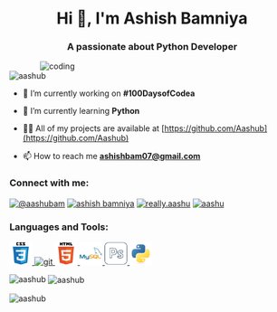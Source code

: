 <h1 align="center">Hi 👋, I'm Ashish Bamniya</h1>
<h3 align="center">A passionate about Python Developer</h3>

<img align="right" alt="coding" width="450" src="https://i.giphy.com/media/v1.Y2lkPTc5MGI3NjExMHZucDRsZjQzdWgyZGM3Mnh5OGs3NDJud2hhYzh3dWNsbHA0OGk2dSZlcD12MV9pbnRlcm5hbF9naWZfYnlfaWQmY3Q9cw/iwiggdvik8fbNVtUKr/giphy.gif">

<p align="left"> <img src="https://komarev.com/ghpvc/?username=aashub&label=Profile%20views&color=0e75b6&style=flat" alt="aashub" /> </p>

- 🔭 I’m currently working on **#100DaysofCodea**

- 🌱 I’m currently learning **Python**

- 👨‍💻 All of my projects are available at [https://github.com/Aashub](https://github.com/Aashub)

- 📫 How to reach me **ashishbam07@gmail.com**

<h3 align="left">Connect with me:</h3>
<p align="left">
<a href="https://twitter.com/@aashubam" target="blank"><img align="center" src="https://raw.githubusercontent.com/rahuldkjain/github-profile-readme-generator/master/src/images/icons/Social/twitter.svg" alt="@aashubam" height="30" width="40" /></a>
<a href="https://linkedin.com/in/ashish bamniya" target="blank"><img align="center" src="https://raw.githubusercontent.com/rahuldkjain/github-profile-readme-generator/master/src/images/icons/Social/linked-in-alt.svg" alt="ashish bamniya" height="30" width="40" /></a>
<a href="https://instagram.com/really.aashu" target="blank"><img align="center" src="https://raw.githubusercontent.com/rahuldkjain/github-profile-readme-generator/master/src/images/icons/Social/instagram.svg" alt="really.aashu" height="30" width="40" /></a>
<a href="https://www.hackerrank.com/aashu" target="blank"><img align="center" src="https://raw.githubusercontent.com/rahuldkjain/github-profile-readme-generator/master/src/images/icons/Social/hackerrank.svg" alt="aashu" height="30" width="40" /></a>
</p>

<h3 align="left">Languages and Tools:</h3>
<p align="left"> <a href="https://www.w3schools.com/css/" target="_blank" rel="noreferrer"> <img src="https://raw.githubusercontent.com/devicons/devicon/master/icons/css3/css3-original-wordmark.svg" alt="css3" width="40" height="40"/> </a> <a href="https://git-scm.com/" target="_blank" rel="noreferrer"> <img src="https://www.vectorlogo.zone/logos/git-scm/git-scm-icon.svg" alt="git" width="40" height="40"/> </a> <a href="https://www.w3.org/html/" target="_blank" rel="noreferrer"> <img src="https://raw.githubusercontent.com/devicons/devicon/master/icons/html5/html5-original-wordmark.svg" alt="html5" width="40" height="40"/> </a> <a href="https://www.mysql.com/" target="_blank" rel="noreferrer"> <img src="https://raw.githubusercontent.com/devicons/devicon/master/icons/mysql/mysql-original-wordmark.svg" alt="mysql" width="40" height="40"/> </a> <a href="https://www.photoshop.com/en" target="_blank" rel="noreferrer"> <img src="https://raw.githubusercontent.com/devicons/devicon/master/icons/photoshop/photoshop-line.svg" alt="photoshop" width="40" height="40"/> </a> <a href="https://www.python.org" target="_blank" rel="noreferrer"> <img src="https://raw.githubusercontent.com/devicons/devicon/master/icons/python/python-original.svg" alt="python" width="40" height="40"/> </a> </p>

<p><img align="left" src="https://github-readme-stats.vercel.app/api/top-langs?username=aashub&show_icons=true&locale=en&layout=compact" alt="aashub" /></p>

<p>&nbsp;<img align="center" src="https://github-readme-stats.vercel.app/api?username=aashub&show_icons=true&locale=en" alt="aashub" /></p>

<p><img align="center" src="https://github-readme-streak-stats.herokuapp.com/?user=aashub&" alt="aashub" /></p>
